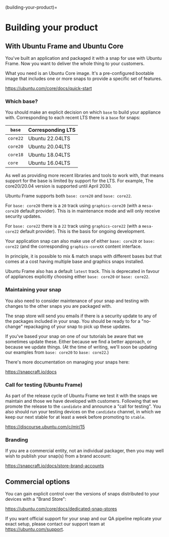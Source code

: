 (building-your-product)=

# Building your product

## With Ubuntu Frame and Ubuntu Core

You've built an application and packaged it with a snap for use with Ubuntu Frame. Now you want to deliver the whole thing to your customers.

What you need is an Ubuntu Core image. It's a pre-configured bootable image that includes one or more snaps to provide a specific set of features.

https://ubuntu.com/core/docs/quick-start

### Which base?

You should make an explicit decision on which `base` to build your appliance with. Corresponding to each recent LTS there is a `base` for snaps:

| `base`   | Corresponding LTS |
| -------- | ----------------- |
| `core22` | Ubuntu 22.04LTS   |
| `core20` | Ubuntu 20.04LTS   |
| `core18` | Ubuntu 18.04LTS   |
| `core`   | Ubuntu 16.04LTS   |

As well as providing more recent libraries and tools to work with, that means support for the base is limited by support for the LTS. For example, The core20/20.04 version is supported until April 2030.

Ubuntu Frame supports both `base: core20` and `base: core22`.

For `base: core20` there is a `20` track using `graphics-core20` (with a `mesa-core20` default provider). This is in maintenance mode and will only receive security updates.

For `base: core22` there is a `22` track using `graphics-core22` (with a `mesa-core22` default provider). This is the basis for ongoing development.

Your application snap can also make use of either `base: core20` or `base: core22` (and the corresponding `graphics-coreXX` content interface.

In principle, it is possible to mix & match snaps with different bases but that comes at a cost having multiple base and graphics snaps installed.

Ubuntu Frame also has a default `latest` track. This is deprecated in favour of appliances explicitly choosing either `base: core20` or `base: core22`.

### Maintaining your snap

You also need to consider maintenance of your snap and testing with changes to the other snaps you are packaged with.

The snap store will send you emails if there is a security update to any of the packages included in your snap. You should be ready to for a "no-change" repackaging of your snap to pick up these updates.

If you've based your snap on one of our tutorials be aware that we sometimes update these. Either because we find a better approach, or because we update things. (At the time of writing, we'll soon be updating our examples from `base: core20` to `base: core22`.)

There's more documentation on managing your snaps here:

https://snapcraft.io/docs

### Call for testing (Ubuntu Frame)

As part of the release cycle of Ubuntu Frame we test it with the snaps we maintain and those we have developed with customers. Following that we promote the release to the `candidate` and announce a "call for testing". You also should run your testing devices on the `candidate` channel, in which we keep our next stable for at least a week before promoting to `stable`.

https://discourse.ubuntu.com/c/mir/15

### Branding

If you are a commercial entity, not an individual packager, then you may well wish to publish your snap(s) from a brand account:

https://snapcraft.io/docs/store-brand-accounts

## Commercial options

You can gain explicit control over the versions of snaps distributed to your devices with a "Brand Store":

https://ubuntu.com/core/docs/dedicated-snap-stores

If you want official support for your snap and our QA pipeline replicate your exact setup, please contact our support team at https://ubuntu.com/support.
